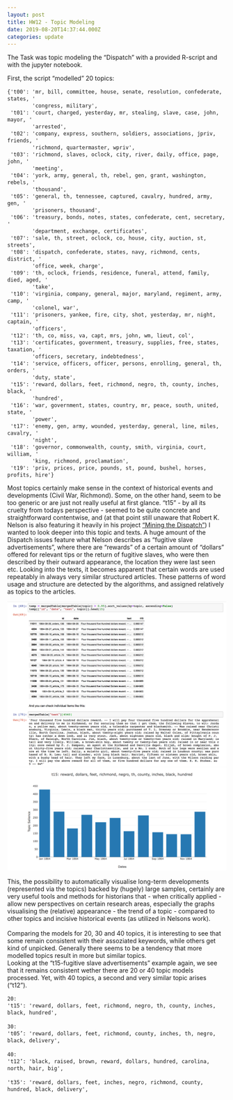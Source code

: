 ```yaml
---
layout: post
title: HW12 - Topic Modeling
date: 2019-08-20T14:37:44.000Z
categories: update
---
```


The Task was topic modeling the “Dispatch” with a provided R-script and with the jupyter notebook. 

First, the script “modelled” 20 topics:

```
{'t00': 'mr, bill, committee, house, senate, resolution, confederate, states, '
        'congress, military',
 't01': 'court, charged, yesterday, mr, stealing, slave, case, john, mayor, '
        'arrested',
 't02': 'company, express, southern, soldiers, associations, jpriv, friends, '
        'richmond, quartermaster, wpriv',
 't03': 'richmond, slaves, oclock, city, river, daily, office, page, john, '
        'meeting',
 't04': 'york, army, general, th, rebel, gen, grant, washington, rebels, '
        'thousand',
 't05': 'general, th, tennessee, captured, cavalry, hundred, army, gen, '
        'prisoners, thousand',
 't06': 'treasury, bonds, notes, states, confederate, cent, secretary, '
        'department, exchange, certificates',
 't07': 'sale, th, street, oclock, co, house, city, auction, st, streets',
 't08': 'dispatch, confederate, states, navy, richmond, cents, district, '
        'office, week, charge',
 't09': 'th, oclock, friends, residence, funeral, attend, family, died, aged, '
        'take',
 't10': 'virginia, company, general, major, maryland, regiment, army, camp, '
        'colonel, war',
 't11': 'prisoners, yankee, fire, city, shot, yesterday, mr, night, captain, '
        'officers',
 't12': 'th, co, miss, va, capt, mrs, john, wm, lieut, col',
 't13': 'certificates, government, treasury, supplies, free, states, taxation, '
        'officers, secretary, indebtedness',
 't14': 'service, officers, officer, persons, enrolling, general, th, orders, '
        'duty, state',
 't15': 'reward, dollars, feet, richmond, negro, th, county, inches, black, '
        'hundred',
 't16': 'war, government, states, country, mr, peace, south, united, state, '
        'power',
 't17': 'enemy, gen, army, wounded, yesterday, general, line, miles, cavalry, '
        'night',
 't18': 'governor, commonwealth, county, smith, virginia, court, william, '
        'king, richmond, proclamation',
 't19': 'priv, prices, price, pounds, st, pound, bushel, horses, profits, hire'}
```
Most topics certainly make sense in the context of historical events and developments (Civil War, Richmond). Some, on the other hand, seem to be too generic or are just not really useful at first glance. 
“t15” - by all its cruelty from todays perspective - seemed to be quite concrete and straightforward contentwise, and (at that point still unaware that Robert K. Nelson is also featuring it heavily in his project <a href="http://dsl.richmond.edu/dispatch/pages/home">“Mining the Dispatch”</a>) I wanted to look deeper into this topic and texts. A huge amount of the Dispatch issues feature what Nelson describes as “fugitive slave advertisements”, where there are “rewards” of a certain amount of “dollars” offered for relevant tips or the return of fugitive slaves, who were then described by their outward appearance, the location they were last seen etc. 
Looking into the texts, it becomes apparent that certain words are used repeatably in always very similar structured articles. These patterns of word usage and structure are detected by the algorithms, and assigned relatively as topics to the articles. 

<img src="/images/fulls/12a.jpg" class="fit image"> 

<img src="/images/fulls/12b.jpg" class="fit image">

This, the possibility to automatically visualise long-term developments (represented via the topics) backed by (hugely) large samples, certainly are very useful tools and methods for historians that - when critically applied - allow new perspectives on certain research areas, especially the graphs visualising the (relative) appearance - the trend of a topic - compared to other topics and incisive historical events (as utilized in Nelsons work).
<br />
<br />
Comparing the models for 20, 30 and 40 topics, it is interesting to see that some remain consistent with their assoziated keywords, while others get kind of unpicked. Generally there seems to be a tendency that more modelled topics result in more but similar topics. 
<br />
Looking at the “t15-fugitive slave advertisements” example again, we see that it remains consistent wether there are 20 or 40 topic models processed. Yet, with 40 topics, a second and very similar topic arises (“t12”).


```
20:
't15': 'reward, dollars, feet, richmond, negro, th, county, inches, black, hundred',

30:
't05’: 'reward, dollars, feet, richmond, county, inches, th, negro, black, delivery',

40:
't12’: 'black, raised, brown, reward, dollars, hundred, carolina, north, hair, big',

't35': 'reward, dollars, feet, inches, negro, richmond, county, hundred, black, delivery',
```


 
